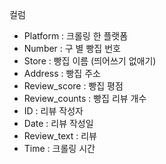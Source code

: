 컬럼
- Platform : 크롤링 한  플랫폼
- Number : 구 별 빵집 번호
- Store : 빵집 이름 (띄어쓰기 없애기)
- Address : 빵집 주소
- Review_score : 빵집 평점
- Review_counts : 빵집 리뷰 개수
- ID : 리뷰 작성자
- Date : 리뷰 작성일
- Review_text : 리뷰
- Time : 크롤링 시간

